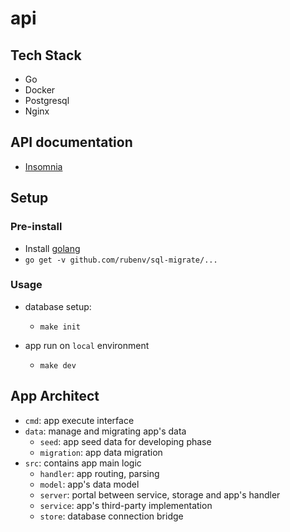 # api

## Tech Stack

- Go
- Docker
- Postgresql
- Nginx

## API documentation

- [Insomnia](https://github.com/hoomnayangi/api/blob/main/hoomnayangi_2020-11-15.json)

## Setup

### Pre-install

- Install [golang](https://golang.org/doc/install)
- `go get -v github.com/rubenv/sql-migrate/...`

### Usage

- database setup:

  - `make init`

- app run on `local` environment
  - `make dev`

## App Architect

- `cmd`: app execute interface
- `data`: manage and migrating app's data
  - `seed`: app seed data for developing phase
  - `migration`: app data migration
- `src`: contains app main logic
  - `handler`: app routing, parsing
  - `model`: app's data model
  - `server`: portal between service, storage and app's handler
  - `service`: app's third-party implementation
  - `store`: database connection bridge
